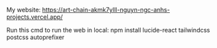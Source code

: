 My website:
https://art-chain-akmk7ylll-nguyn-ngc-anhs-projects.vercel.app/


Run this cmd to run the web in local:
npm install lucide-react tailwindcss postcss autoprefixer
